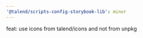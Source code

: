 ```yaml
---
'@talend/scripts-config-storybook-lib': minor
---
```


feat: use icons from talend/icons and not from unpkg
